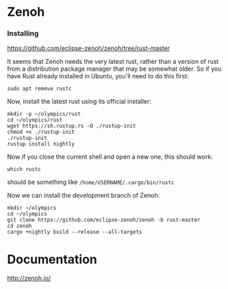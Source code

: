 # Zenoh

### Installing

https://github.com/eclipse-zenoh/zenoh/tree/rust-master

It seems that Zenoh needs the very latest rust, rather than a version of rust from a distribution package manager that may be somewhat older.
So if you have Rust already installed in Ubuntu, you'll need to do this first:

```shell
sudo apt remove rustc
```

Now, install the latest rust using its official installer:

```shell
mkdir -p ~/olympics/rust
cd ~/olympics/rust
wget https://sh.rustup.rs -O ./rustup-init
chmod +x ./rustup-init
./rustup-init
rustup install nightly
```

Now if you close the current shell and open a new one, this should work:

```shell
which rustc
```

should be something like `/home/USERNAME/.cargo/bin/rustc`

Now we can install the development branch of Zenoh:

```shell
mkdir ~/olympics
cd ~/olympics
git clone https://github.com/eclipse-zenoh/zenoh -b rust-master
cd zenoh
cargo +nightly build --release --all-targets
```


# Documentation

http://zenoh.io/
